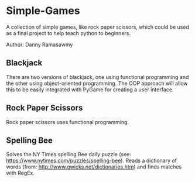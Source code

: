 # Simple-Games
A collection of simple games, like rock paper scissors, which could be used as a final project to help teach python to beginners.

Author: Danny Ramasawmy

## Blackjack
There are two versions of blackjack, one using functional programming and the other using object-oriented programming. The OOP approach will allow this to be easily integrated with PyGame for creating a user interface.

## Rock Paper Scissors
Rock paper scissors uses functional programming.

## Spelling Bee
Solves the NY Times spelling Bee daily puzzle (see: https://www.nytimes.com/puzzles/spelling-bee). 
Reads a dictionary of words (from: http://www.gwicks.net/dictionaries.htm) and finds matches with RegEx. 
